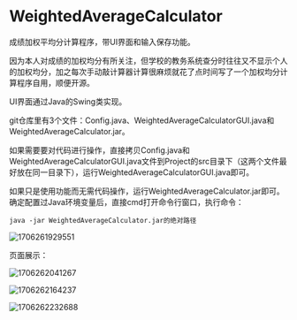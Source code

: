 # WeightedAverageCalculator
成绩加权平均分计算程序，带UI界面和输入保存功能。

因为本人对成绩的加权均分有所关注，但学校的教务系统查分时往往又不显示个人的加权均分，加之每次手动敲计算器计算很麻烦就花了点时间写了一个加权均分计算程序自用，顺便开源。

UI界面通过Java的Swing类实现。

git仓库里有3个文件：Config.java、WeightedAverageCalculatorGUI.java和WeightedAverageCalculator.jar。

如果需要要对代码进行操作，直接拷贝Config.java和WeightedAverageCalculatorGUI.java文件到Project的src目录下（这两个文件最好放在同一目录下），运行WeightedAverageCalculatorGUI.java即可。

如果只是使用功能而无需代码操作，运行WeightedAverageCalculator.jar即可。确定配置过Java环境变量后，直接cmd打开命令行窗口，执行命令：

```
java -jar WeightedAverageCalculator.jar的绝对路径
```

![1706261929551](C:\Users\12569\AppData\Roaming\Typora\typora-user-images\1706261929551.png)



页面展示：

![1706262041267](C:\Users\12569\AppData\Roaming\Typora\typora-user-images\1706262041267.png)

![1706262164237](C:\Users\12569\AppData\Roaming\Typora\typora-user-images\1706262164237.png)

![1706262232688](C:\Users\12569\AppData\Roaming\Typora\typora-user-images\1706262232688.png)